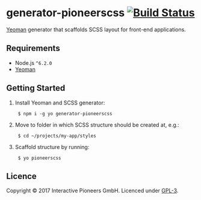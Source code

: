 # generator-pioneerscss [![Build Status](https://secure.travis-ci.org/interactive-pioneers/generator-pioneerscss.svg?branch=master)](http://travis-ci.org/interactive-pioneers/generator-pioneerscss)

[Yeoman](http://yeoman.io) generator that scaffolds SCSS layout for front-end applications.

## Requirements

- Node.js `^6.2.0`
- [Yeoman](http://yeoman.io)

## Getting Started

1. Install Yeoman and SCSS generator:

        $ npm i -g yo generator-pioneerscss

2. Move to folder in which SCSS structure should be created at, e.g.:

        $ cd ~/projects/my-app/styles

3. Scaffold structure by running:

        $ yo pioneerscss

## Licence

Copyright © 2017 Interactive Pioneers GmbH. Licenced under [GPL-3](LICENSE).
